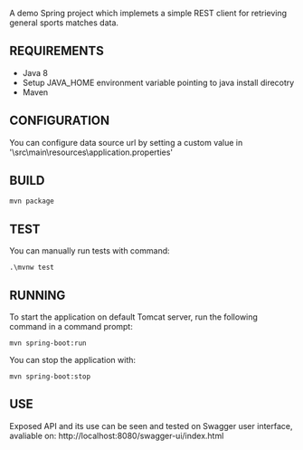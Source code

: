 A demo Spring project which implemets a simple REST client for retrieving general sports matches data.

## REQUIREMENTS
* Java 8
* Setup JAVA_HOME environment variable pointing to java install direcotry
* Maven

## CONFIGURATION
You can configure data source url by setting a custom value in '\src\main\resources\application.properties'

## BUILD
    mvn package

## TEST
You can manually run tests with command:

    .\mvnw test


## RUNNING
To start the application on default Tomcat server, run the following command in a command prompt:

    mvn spring-boot:run

You can stop the application with:
    
    mvn spring-boot:stop

## USE
Exposed API and its use can be seen and tested on Swagger user interface, avaliable on: http://localhost:8080/swagger-ui/index.html

